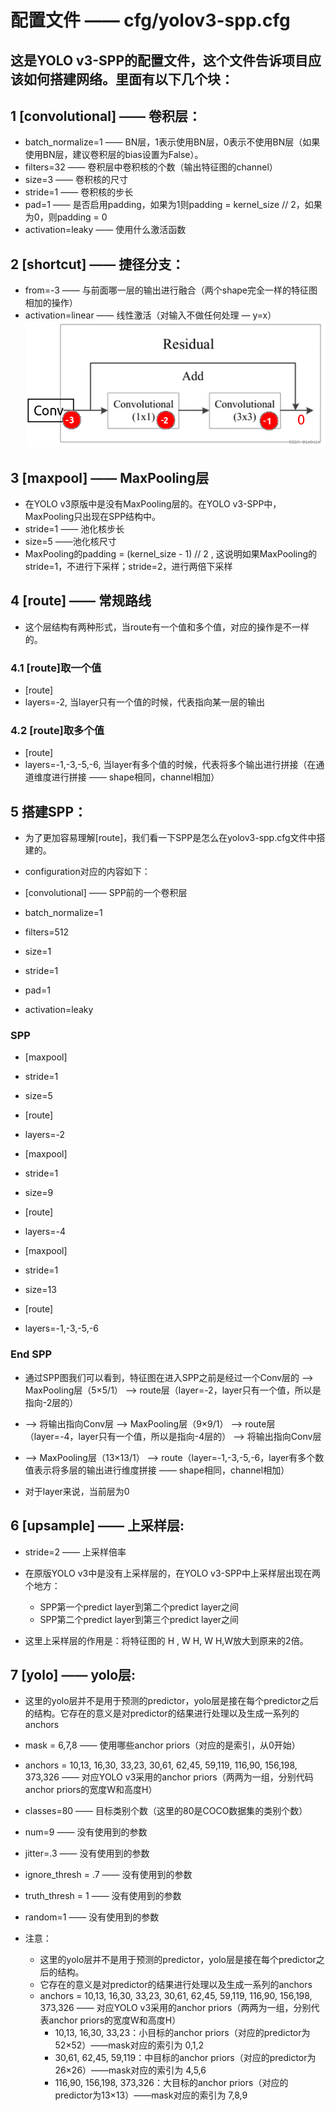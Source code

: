 # 配置文件 —— cfg/yolov3-spp.cfg
## 这是YOLO v3-SPP的配置文件，这个文件告诉项目应该如何搭建网络。里面有以下几个块：

## 1 [convolutional] —— 卷积层：
* batch_normalize=1	—— BN层，1表示使用BN层，0表示不使用BN层（如果使用BN层，建议卷积层的bias设置为False）。
* filters=32	—— 卷积层中卷积核的个数（输出特征图的channel）
* size=3	—— 卷积核的尺寸
* stride=1	—— 卷积核的步长
* pad=1	—— 是否启用padding，如果为1则padding = kernel_size // 2，如果为0，则padding = 0
* activation=leaky —— 使用什么激活函数

## 2 [shortcut]	—— 捷径分支：
* from=-3	—— 与前面哪一层的输出进行融合（两个shape完全一样的特征图相加的操作）
* activation=linear —— 线性激活（对输入不做任何处理 — y=x）
![shortcut](shortcut.png) 

## 3 [maxpool] —— MaxPooling层
* 在YOLO v3原版中是没有MaxPooling层的。在YOLO v3-SPP中，MaxPooling只出现在SPP结构中。
* stride=1 —— 池化核步长
* size=5  ——池化核尺寸
* MaxPooling的padding = (kernel_size - 1) // 2 , 这说明如果MaxPooling的stride=1，不进行下采样；stride=2，进行两倍下采样

## 4 [route] —— 常规路线
* 这个层结构有两种形式，当route有一个值和多个值，对应的操作是不一样的。

### 4.1 [route]取一个值
* [route]
* layers=-2, 当layer只有一个值的时候，代表指向某一层的输出

### 4.2 [route]取多个值
* [route]
* layers=-1,-3,-5,-6, 当layer有多个值的时候，代表将多个输出进行拼接（在通道维度进行拼接 —— shape相同，channel相加）

## 5 搭建SPP：
* 为了更加容易理解[route]，我们看一下SPP是怎么在yolov3-spp.cfg文件中搭建的。


* configuration对应的内容如下：
* [convolutional] —— SPP前的一个卷积层
* batch_normalize=1
* filters=512
* size=1
* stride=1
* pad=1
* activation=leaky

### SPP ###
* [maxpool]
* stride=1
* size=5

* [route]
* layers=-2

* [maxpool]
* stride=1
* size=9

* [route]
* layers=-4

* [maxpool]
* stride=1
* size=13

* [route]
* layers=-1,-3,-5,-6

### End SPP ###


* 通过SPP图我们可以看到，特征图在进入SPP之前是经过一个Conv层的 --> MaxPooling层（5×5/1） --> route层（layer=-2，layer只有一个值，所以是指向-2层的） 
* --> 将输出指向Conv层 --> MaxPooling层（9×9/1） --> route层（layer=-4，layer只有一个值，所以是指向-4层的） --> 将输出指向Conv层 
* --> MaxPooling层（13×13/1） -–> route（layer=-1,-3,-5,-6，layer有多个数值表示将多层的输出进行维度拼接 —— shape相同，channel相加）
 

* 对于layer来说，当前层为0
## 6 [upsample] —— 上采样层:
* stride=2 —— 上采样倍率
* 在原版YOLO v3中是没有上采样层的，在YOLO v3-SPP中上采样层出现在两个地方：

    * SPP第一个predict layer到第二个predict layer之间
    * SPP第二个predict layer到第三个predict layer之间
* 这里上采样层的作用是：将特征图的 H , W H, W H,W放大到原来的2倍。
## 7 [yolo] —— yolo层:
* 这里的yolo层并不是用于预测的predictor，yolo层是接在每个predictor之后的结构。它存在的意义是对predictor的结果进行处理以及生成一系列的anchors
* mask = 6,7,8  —— 使用哪些anchor priors（对应的是索引，从0开始）
* anchors = 10,13,  16,30,  33,23,  30,61,  62,45,  59,119,  116,90,  156,198,  373,326 —— 对应YOLO v3采用的anchor priors（两两为一组，分别代码anchor priors的宽度W和高度H）
* classes=80 —— 目标类别个数（这里的80是COCO数据集的类别个数）
* num=9 —— 没有使用到的参数
* jitter=.3 —— 没有使用到的参数
* ignore_thresh = .7 —— 没有使用到的参数
* truth_thresh = 1 —— 没有使用到的参数
* random=1 —— 没有使用到的参数
* 注意：

    * 这里的yolo层并不是用于预测的predictor，yolo层是接在每个predictor之后的结构。
    * 它存在的意义是对predictor的结果进行处理以及生成一系列的anchors
    * anchors = 10,13, 16,30, 33,23, 30,61, 62,45, 59,119, 116,90, 156,198, 373,326 —— 对应YOLO v3采用的anchor priors（两两为一组，分别代表anchor priors的宽度W和高度H）
        * 10,13, 16,30, 33,23：小目标的anchor priors（对应的predictor为52×52）——mask对应的索引为 0,1,2
        * 30,61, 62,45, 59,119：中目标的anchor priors（对应的predictor为26×26）——mask对应的索引为 4,5,6
        * 116,90, 156,198, 373,326：大目标的anchor priors（对应的predictor为13×13）——mask对应的索引为 7,8,9

